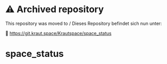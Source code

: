 # ⚠️ Archived repository

This repository was moved to / Dieses Repository befindet sich nun unter:

🔗 https://git.kraut.space/Krautspace/space_status

# space_status
